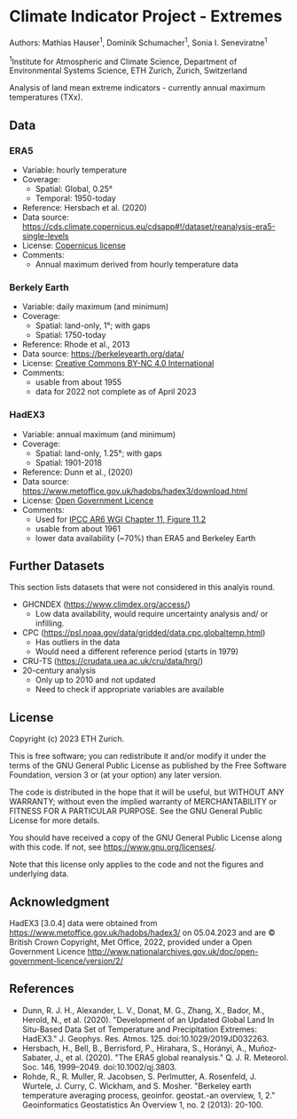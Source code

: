 # Climate Indicator Project - Extremes

Authors: Mathias Hauser<sup>1</sup>, Dominik Schumacher<sup>1</sup>, Sonia I. Seneviratne<sup>1</sup>

<sup>1</sup>Institute for Atmospheric and Climate Science, Department of Environmental Systems Science, ETH Zurich, Zurich, Switzerland

Analysis of land mean extreme indicators - currently annual maximum temperatures (TXx).


## Data

### ERA5

- Variable: hourly temperature
- Coverage:
  - Spatial: Global, 0.25°
  - Temporal: 1950-today
- Reference: Hersbach et al. (2020)
- Data source: https://cds.climate.copernicus.eu/cdsapp#!/dataset/reanalysis-era5-single-levels
- License: [Copernicus license](http://apps.ecmwf.int/datasets/licences/copernicus/)
- Comments:
  - Annual maximum derived from hourly temperature data


### Berkely Earth

- Variable: daily maximum (and minimum)
- Coverage:
  - Spatial: land-only, 1°; with gaps
  - Spatial: 1750-today
- Reference: Rhode et al., 2013
- Data source: https://berkeleyearth.org/data/
- License: [Creative Commons BY-NC 4.0 International](https://creativecommons.org/licenses/by-nc/4.0/)
- Comments:
  - usable from about 1955
  - data for 2022 not complete as of April 2023


### HadEX3

- Variable: annual maximum (and minimum)
- Coverage:
  - Spatial: land-only, 1.25°; with gaps
  - Spatial: 1901-2018
- Reference: Dunn et al., (2020)
- Data source: https://www.metoffice.gov.uk/hadobs/hadex3/download.html
- License: [Open Government Licence](http://www.nationalarchives.gov.uk/doc/open-government-licence/version/2/)
- Comments:
  - Used for [IPCC AR6 WGI Chapter 11, Figure 11.2](https://www.ipcc.ch/report/ar6/wg1/figures/chapter-11/figure-11-2/)
  - usable from about 1961
  - lower data availability (~70%) than ERA5 and Berkeley Earth


## Further Datasets

This section lists datasets that were not considered in this analyis round.

- GHCNDEX (https://www.climdex.org/access/)
  - Low data availability, would require uncertainty analysis and/ or infilling.
- CPC (https://psl.noaa.gov/data/gridded/data.cpc.globaltemp.html)
  - Has outliers in the data
  - Would need a different reference period (starts in 1979)
- CRU-TS (https://crudata.uea.ac.uk/cru/data/hrg/)
- 20-century analysis
  - Only up to 2010 and not updated
  - Need to check if appropriate variables are available



## License

Copyright (c) 2023 ETH Zurich.

This is free software; you can redistribute it and/or modify it under the terms of the GNU General Public License as published by the Free Software Foundation, version 3 or (at your option) any later version.

The code is distributed in the hope that it will be useful, but WITHOUT ANY WARRANTY; without even the implied warranty of MERCHANTABILITY or FITNESS FOR A PARTICULAR PURPOSE. See the GNU General Public License for more details.

You should have received a copy of the GNU General Public License along with this code. If not, see https://www.gnu.org/licenses/.

Note that this license only applies to the code and not the figures and underlying data.

## Acknowledgment

HadEX3 [3.0.4] data were obtained from https://www.metoffice.gov.uk/hadobs/hadex3/ on 05.04.2023 and are © British Crown Copyright, Met Office, 2022, provided under a Open Government Licence http://www.nationalarchives.gov.uk/doc/open-government-licence/version/2/

## References

* Dunn, R. J. H., Alexander, L. V., Donat, M. G., Zhang, X., Bador, M., Herold, N., et al. (2020). "Development of an Updated Global Land In Situ-Based Data Set of Temperature and Precipitation Extremes: HadEX3." J. Geophys. Res. Atmos. 125. doi:10.1029/2019JD032263.
* Hersbach, H., Bell, B., Berrisford, P., Hirahara, S., Horányi, A., Muñoz‐Sabater, J., et al. (2020). "The ERA5 global reanalysis." Q. J. R. Meteorol. Soc. 146, 1999–2049. doi:10.1002/qj.3803.
* Rohde, R., R. Muller, R. Jacobsen, S. Perlmutter, A. Rosenfeld, J. Wurtele, J. Curry, C. Wickham, and S. Mosher. "Berkeley earth temperature averaging process, geoinfor. geostat.-an overview, 1, 2." Geoinformatics Geostatistics An Overview 1, no. 2 (2013): 20-100.

